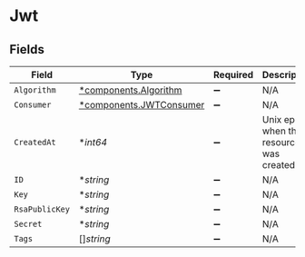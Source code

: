 # Jwt


## Fields

| Field                                                             | Type                                                              | Required                                                          | Description                                                       |
| ----------------------------------------------------------------- | ----------------------------------------------------------------- | ----------------------------------------------------------------- | ----------------------------------------------------------------- |
| `Algorithm`                                                       | [*components.Algorithm](../../models/components/algorithm.md)     | :heavy_minus_sign:                                                | N/A                                                               |
| `Consumer`                                                        | [*components.JWTConsumer](../../models/components/jwtconsumer.md) | :heavy_minus_sign:                                                | N/A                                                               |
| `CreatedAt`                                                       | **int64*                                                          | :heavy_minus_sign:                                                | Unix epoch when the resource was created.                         |
| `ID`                                                              | **string*                                                         | :heavy_minus_sign:                                                | N/A                                                               |
| `Key`                                                             | **string*                                                         | :heavy_minus_sign:                                                | N/A                                                               |
| `RsaPublicKey`                                                    | **string*                                                         | :heavy_minus_sign:                                                | N/A                                                               |
| `Secret`                                                          | **string*                                                         | :heavy_minus_sign:                                                | N/A                                                               |
| `Tags`                                                            | []*string*                                                        | :heavy_minus_sign:                                                | N/A                                                               |